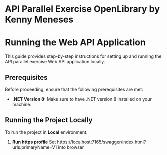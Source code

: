 # API Parallel Exercise OpenLibrary by Kenny Meneses

# Running the Web API Application

This guide provides step-by-step instructions for setting up and running the API parallel exercise Web API application locally.

## Prerequisites

Before proceeding, ensure that the following prerequisites are met:

- **.NET Version 8:** Make sure to have .NET version 8 installed on your machine.

## Running the Project Locally

To run the project in **Local** environment:

1. **Run https profile**
    Set https://localhost:7165/swagger/index.html?urls.primaryName=V1 into browser  
